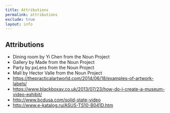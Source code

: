 ```yaml
---
title: Attributions
permalink: attributions
exclude: true
layout: info
---
```


## Attributions

+ Dining room by Yi Chen from the Noun Project
+ Gallery by Made from the Noun Project
+ Party by pxLens from the Noun Project
+ Mall by Hector Valle from the Noun Project
+ https://thepracticalartworld.com/2014/06/18/examples-of-artwork-labels/
+ https://www.blackboxav.co.uk/2013/07/23/how-do-i-create-a-museum-video-exhibit/
+ http://www.bcdusa.com/solid-state-video
+ http://www.e-katalog.ru/ASUS-TS10-B041D.htm
